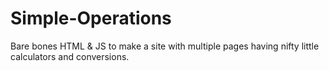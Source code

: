 # Simple-Operations
Bare bones HTML &amp; JS to make a site with multiple pages having nifty little calculators and conversions.
